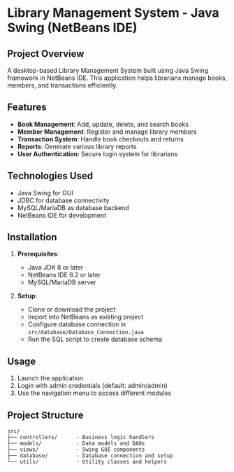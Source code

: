 # Library Management System - Java Swing (NetBeans IDE)

## Project Overview
A desktop-based Library Management System built using Java Swing framework in NetBeans IDE. This application helps librarians manage books, members, and transactions efficiently.

## Features
- **Book Management**: Add, update, delete, and search books
- **Member Management**: Register and manage library members
- **Transaction System**: Handle book checkouts and returns
- **Reports**: Generate various library reports
- **User Authentication**: Secure login system for librarians

## Technologies Used
- Java Swing for GUI
- JDBC for database connectivity
- MySQL/MariaDB as database backend
- NetBeans IDE for development

## Installation
1. **Prerequisites**:
   - Java JDK 8 or later
   - NetBeans IDE 8.2 or later
   - MySQL/MariaDB server

2. **Setup**:
   - Clone or download the project
   - Import into NetBeans as existing project
   - Configure database connection in `src/database/Database_Connection.java`
   - Run the SQL script to create database schema

## Usage
1. Launch the application
2. Login with admin credentials (default: admin/admin)
3. Use the navigation menu to access different modules

## Project Structure
```
src/
├── controllers/      - Business logic handlers
├── models/           - Data models and DAOs
├── views/            - Swing GUI components
├── database/         - Database connection and setup
└── utils/            - Utility classes and helpers
```
